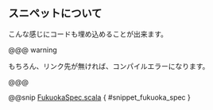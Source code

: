 ## スニペットについて

こんな感じにコードも埋め込めることが出来ます。

@@@ warning

もちろん、リンク先が無ければ、コンパイルエラーになります。

@@@

@@snip [FukuokaSpec.scala]($test$/FukuokaSpec.scala) { #snippet_fukuoka_spec }
